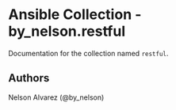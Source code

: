 # Ansible Collection - by_nelson.restful

Documentation for the collection named `restful`.

## Authors
Nelson Alvarez (@by_nelson)

